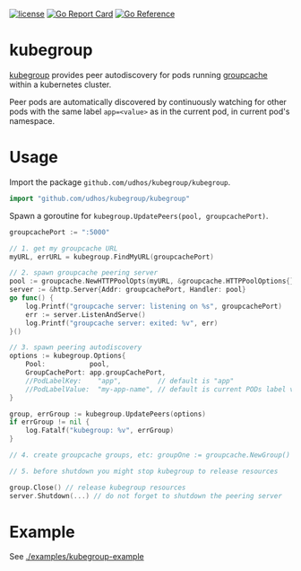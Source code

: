 [![license](http://img.shields.io/badge/license-MIT-blue.svg)](https://github.com/udhos/kubegroup/blob/main/LICENSE)
[![Go Report Card](https://goreportcard.com/badge/github.com/udhos/kubegroup)](https://goreportcard.com/report/github.com/udhos/kubegroup)
[![Go Reference](https://pkg.go.dev/badge/github.com/udhos/kubegroup.svg)](https://pkg.go.dev/github.com/udhos/kubegroup)

# kubegroup

[kubegroup](https://github.com/udhos/kubegroup) provides peer autodiscovery for pods running [groupcache](https://github.com/mailgun/groupcache) within a kubernetes cluster.

Peer pods are automatically discovered by continuously watching for other pods with the same label `app=<value>` as in the current pod, in current pod's namespace.

# Usage

Import the package `github.com/udhos/kubegroup/kubegroup`.

```go
import "github.com/udhos/kubegroup/kubegroup"
```

Spawn a goroutine for `kubegroup.UpdatePeers(pool, groupcachePort)`.

```go
groupcachePort := ":5000"

// 1. get my groupcache URL
myURL, errURL = kubegroup.FindMyURL(groupcachePort)

// 2. spawn groupcache peering server
pool := groupcache.NewHTTPPoolOpts(myURL, &groupcache.HTTPPoolOptions{})
server := &http.Server{Addr: groupcachePort, Handler: pool}
go func() {
    log.Printf("groupcache server: listening on %s", groupcachePort)
    err := server.ListenAndServe()
    log.Printf("groupcache server: exited: %v", err)
}()

// 3. spawn peering autodiscovery
options := kubegroup.Options{
    Pool:           pool,
    GroupCachePort: app.groupCachePort,
    //PodLabelKey:    "app",         // default is "app"
    //PodLabelValue:  "my-app-name", // default is current PODs label value for label key
}

group, errGroup := kubegroup.UpdatePeers(options)
if errGroup != nil {
    log.Fatalf("kubegroup: %v", errGroup)
}

// 4. create groupcache groups, etc: groupOne := groupcache.NewGroup()

// 5. before shutdown you might stop kubegroup to release resources

group.Close() // release kubegroup resources
server.Shutdown(...) // do not forget to shutdown the peering server
```

# Example

See [./examples/kubegroup-example](./examples/kubegroup-example)
